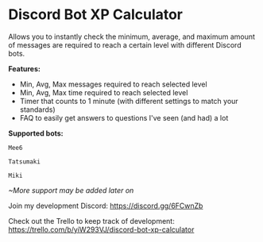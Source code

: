 # Discord Bot XP Calculator
Allows you to instantly check the minimum, average, and maximum amount of messages are required to reach a certain level with different Discord bots.


__**Features:**__
- Min, Avg, Max messages required to reach selected level
- Min, Avg, Max time required to reach selected level
- Timer that counts to 1 minute (with different settings to match your standards)
- FAQ to easily get answers to questions I've seen (and had) a lot

__**Supported bots:**__

`Mee6`

`Tatsumaki`

`Miki`

*~More support may be added later on*



Join my development Discord: https://discord.gg/6FCwnZb

Check out the Trello to keep track of development: https://trello.com/b/yiW293VJ/discord-bot-xp-calculator
